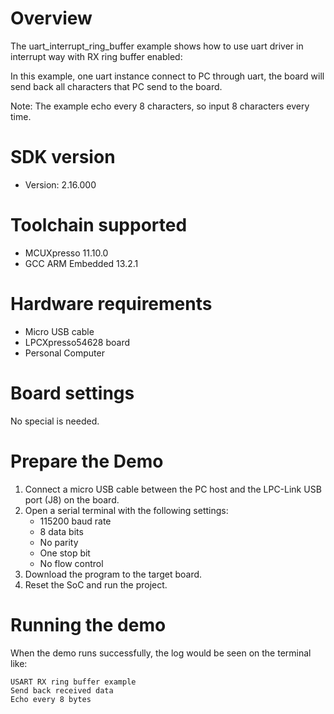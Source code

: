 Overview
========
The uart_interrupt_ring_buffer example shows how to use uart driver in interrupt way with
RX ring buffer enabled:

In this example, one uart instance connect to PC through uart, the board will
send back all characters that PC send to the board.

Note: The example echo every 8 characters, so input 8 characters every time.



SDK version
===========
- Version: 2.16.000

Toolchain supported
===================
- MCUXpresso  11.10.0
- GCC ARM Embedded  13.2.1

Hardware requirements
=====================
- Micro USB cable
- LPCXpresso54628 board
- Personal Computer

Board settings
==============
No special is needed.

Prepare the Demo
================
1.  Connect a micro USB cable between the PC host and the LPC-Link USB port (J8) on the board.
2.  Open a serial terminal with the following settings:
    - 115200 baud rate
    - 8 data bits
    - No parity
    - One stop bit
    - No flow control
3.  Download the program to the target board.
4.  Reset the SoC and run the project.

Running the demo
================
When the demo runs successfully, the log would be seen on the terminal like:

~~~~~~~~~~~~~~~~~~~~~~~~~~~~~~
USART RX ring buffer example
Send back received data
Echo every 8 bytes
~~~~~~~~~~~~~~~~~~~~~~~~~~~~~~

